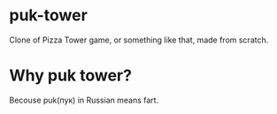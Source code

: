 # puk-tower
Clone of Pizza Tower game, or something like that, made from scratch.
# Why puk tower? 
Becouse puk(пук) in Russian means fart.
